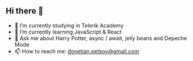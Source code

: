 ## Hi there 👋

- 🔭 I’m currently studying in Telerik Academy
- 🌱 I’m currently learning JavaScript & React
- 💬 Ask me about Harry Potter, async / await, jelly beans and Depeche Mode
- 📫 How to reach me: donetian.petkov@gmail.com

